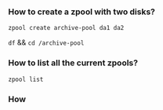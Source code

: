 ### How to create a zpool with two disks?

`zpool create archive-pool da1 da2 `

`df` && `cd /archive-pool`

### How to list all the current zpools?

`zpool list`

### How
